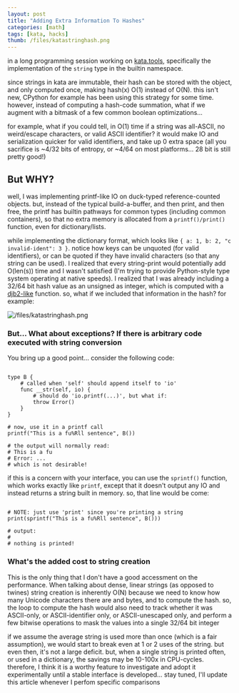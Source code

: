 ```yaml
---
layout: post
title: "Adding Extra Information To Hashes"
categories: [math]
tags: [kata, hacks]
thumb: /files/katastringhash.png
---
```


in a long programming session working on [kata.tools](https://kata.tools), specifically the implementation of the `string` type in the builtin namespace.

since strings in kata are immutable, their hash can be stored with the object, and only computed once, making hash(x) O(1) instead of O(N). this isn't new, CPython for example has been using this strategy for some time. however, instead of computing a hash-code summation, what if we augment with a bitmask of a few common boolean optimizations...


<!--more-->

for example, what if you could tell, in O(1) time if a string was all-ASCII, no weird/escape characters, or valid ASCII identifier? it would make IO and serialization quicker for valid identifiers, and take up 0 extra space (all you sacrifice is ~4/32 bits of entropy, or ~4/64 on most platforms... 28 bit is still pretty good!)

## But WHY?


well, I was implementing printf-like IO on duck-typed reference-counted objects. but, instead of the typical build-a-buffer, and then print, and then free, the printf has builtin pathways for common types (including common containers), so that no extra memory is allocated from a `printf()/print()` function, even for dictionary/lists.

while implementing the dictionary format, which looks like `{ a: 1, b: 2, "c invalid-ident": 3 }`. notice how keys can be unquoted (for valid identifiers), or can be quoted if they have invalid characters (so that any string can be used). I realized that every string-print would potentially add O(len(s)) time and I wasn't satisfied (I'm trying to provide Python-style type system operating at native speeds). I realized that I was already including a 32/64 bit hash value as an unsigned as integer, which is computed with a [djb2-like](http://www.cse.yorku.ca/~oz/hash.html) function. so, what if we included that information in the hash? for example:

![/files/katastringhash.png](/files/katastringhash.png)

### But... What about exceptions? If there is arbitrary code executed with string conversion

You bring up a good point... consider the following code:

```ks

type B {
    # called when 'self' should append itself to 'io'
    func __str(self, io) {
        # should do 'io.printf(...)', but what if:
        throw Error()
    }
}

# now, use it in a printf call
printf("This is a fu%Rll sentence", B())

# the output will normally read:
# This is a fu
# Error: ...
# which is not desirable!

```

if this is a concern with your interface, you can use the `sprintf()` function, which works exactly like `printf`, except that it doesn't output any IO and instead returns a string built in memory. so, that line would be come:

```ks

# NOTE: just use 'print' since you're printing a string
print(sprintf("This is a fu%Rll sentence", B()))

# output:
#
# nothing is printed!

```

### What's the added cost to string creation

This is the only thing that I don't have a good accessment on the performance. When talking about dense, linear strings (as opposed to twines) string creation is inherently O(N) because we need to know how many Unicode characters there are and bytes, and to compute the hash. so, the loop to compute the hash would also need to track whether it was ASCII-only, or ASCII-identifier only, or ASCII-unescaped only, and perform a few bitwise operations to mask the values into a single 32/64 bit integer


if we assume the average string is used more than once (which is a fair assumption), we would start to break even at 1 or 2 uses of the string. but even then, it's not a large deficit. but, when a single string is printed often, or used in a dictionary, the savings may be 10-100x in CPU-cycles. therefore, I think it is a worthy feature to investigate and adopt it experimentally until a stable interface is developed... stay tuned, I'll update this article whenever I perfom specific comparisons
